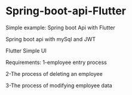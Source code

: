 # Spring-boot-api-Flutter
Simple example: Spring boot Api with Flutter

Spring boot api with mySql and JWT 

Flutter Simple UI


Requirements:
1-employee entry process

2-The process of deleting an employee

3-The process of modifying employee data
